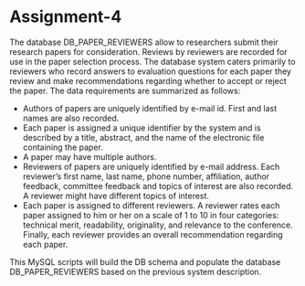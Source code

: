 # Assignment-4

The database DB_PAPER_REVIEWERS allow to researchers submit their research papers for consideration. Reviews by reviewers are recorded for use in the paper selection process. The database system caters primarily to reviewers who record answers to evaluation questions for each paper they review and make recommendations regarding whether to accept or reject the paper. The data requirements are summarized as follows:
- Authors of papers are uniquely identified by e-mail id. First and last names are also recorded.
- Each paper is assigned a unique identifier by the system and is described by a title, abstract, and the name of the electronic file containing the paper.
- A paper may have multiple authors.
- Reviewers of papers are uniquely identified by e-mail address. Each reviewer’s first name, last name, phone number, affiliation, author feedback, committee feedback and topics of interest are also recorded. A reviewer might have different topics of interest.
- Each paper is assigned to different reviewers. A reviewer rates each paper assigned to him or her on a scale of 1 to 10 in four categories: technical merit, readability, originality, and relevance to the conference.
Finally, each reviewer provides an overall recommendation regarding each paper.

This MySQL scripts will build the DB schema and populate the database DB_PAPER_REVIEWERS based on the previous system description.
